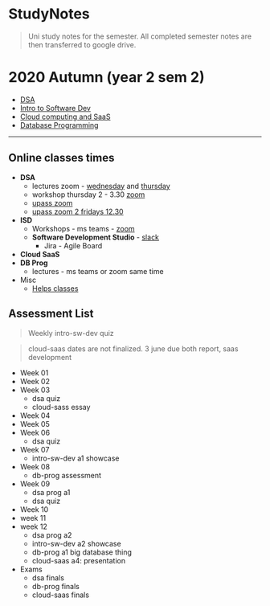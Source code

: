 # StudyNotes

> Uni study notes for the semester. All completed semester notes are then transferred to google drive.

# 2020 Autumn (year 2 sem 2)

- [DSA](dsa/)
- [Intro to Software Dev](intro_software_dev/)
- [Cloud computing and SaaS](cloud_saas/)
- [Database Programming](db_prog/)

---

## Online classes times

- **DSA**
  - lectures zoom - [wednesday](https://zoom.uts.edu.au/j/199713820) and [thursday](https://zoom.uts.edu.au/j/374090063)
  - workshop thursday 2 - 3.30 [zoom](https://zoom.uts.edu.au/j/882727776)
  - [upass zoom](https://utsmeet.zoom.us/w/667170842?tk=7lrBCrUgVv9QoBuN0NIk_Z8eTbD2bFD39vHNnqoj8H0.DQEAAAAAJ8Q4GhZpYjN2TXNrcVNwMllfTElONkNEQ0NnAA)
  - [upass zoom 2 fridays 12.30](https://utsmeet.zoom.us/meeting/attendee/u5Iqdu6opj8o3gMePLYhKqeKmWH5BN7bNg/ics?user_id=ib3vMskqSp2Y_LIN6CDCCg)
- **ISD**
  - Workshops - ms teams - [zoom](https://zoom.uts.edu.au/j/698023438)
  - **Software Development Studio** - [slack](uts-sds.slack.com)
    - Jira - Agile Board
- **Cloud SaaS**
- **DB Prog**
  - lectures - ms teams or zoom same time
- Misc
  - [Helps classes](https://www.uts.edu.au/current-students/support/helps/daily-workshops)

## Assessment List

> Weekly intro-sw-dev quiz

> cloud-saas dates are not finalized. 3 june due both report, saas development 

- Week 01
- Week 02
- Week 03
  - dsa quiz
  - cloud-sass essay 
- Week 04
- Week 05
- Week 06
  - dsa quiz
- Week 07
  - intro-sw-dev a1 showcase
- Week 08
  - db-prog assessment
- Week 09
  - dsa prog a1
  - dsa quiz
- Week 10
- week 11
- week 12
  - dsa prog a2
  - intro-sw-dev a2 showcase
  - db-prog a1 big database thing
  - cloud-saas a4: presentation
- Exams
  - dsa finals
  - db-prog finals
  - cloud-saas finals